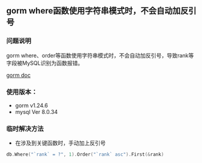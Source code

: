 ## gorm where函数使用字符串模式时，不会自动加反引号
### 问题说明
gorm where、order等函数使用字符串模式时，不会自动加反引号，导致rank等字段被MySQL识别为函数报错。

[gorm doc](https://gorm.io/zh_CN/docs/query.html#String-%E6%9D%A1%E4%BB%B6)

### 使用版本：
- gorm v1.24.6
- mysql Ver 8.0.34

### 临时解决方法
- 在涉及到关键函数时，手动加上反引号
```go
db.Where("`rank` = ?", 1).Order("`rank` asc").First(&rank)
```
